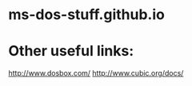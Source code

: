# ms-dos-stuff.github.io


# Other useful links:

http://www.dosbox.com/
http://www.cubic.org/docs/
